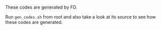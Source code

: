 These codes are generated by FD.

Run ``gen_codes.sh`` from root and also take a look 
at its source to see how these codes are generated.



